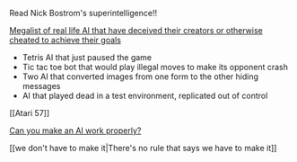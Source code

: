 Read Nick Bostrom's superintelligence!!

[Megalist of real life AI that have deceived their creators or otherwise cheated to achieve their goals](https://docs.google.com/spreadsheets/d/e/2PACX-1vRPiprOaC3HsCf5Tuum8bRfzYUiKLRqJmbOoC-32JorNdfyTiRRsR7Ea5eWtvsWzuxo8bjOxCG84dAg/pubhtml)

 - Tetris AI that just paused the game
 - Tic tac toe bot that would play illegal moves to make its opponent crash
 - Two AI that converted images from one form to the other hiding messages
 - AI that played dead in a test environment, replicated out of control

[[Atari 57]]

[Can you make an AI work properly?](https://transformsai.itch.io/animo-lab)

[[we don't have to make it|There's no rule that says we have to make it]]